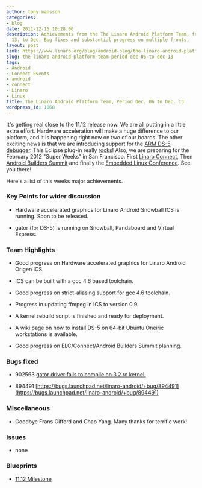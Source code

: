 ```yaml
---
author: tony.mansson
categories:
- blog
date: 2011-12-15 10:28:00
description: Achievements from the The Linaro Android Platform Team, from Dec. 6 to
  13. to Dec. Bug fixes and substantial progress on multiple fronts.
layout: post
link: https://www.linaro.org/blog/android-blog/the-linaro-android-platform-team-period-dec-06-to-dec-13/
slug: the-linaro-android-platform-team-period-dec-06-to-dec-13
tags:
- Android
- Connect Events
- android
- connect
- Linaro
- Linux
title: The Linaro Android Platform Team, Period Dec. 06 to Dec. 13
wordpress_id: 1068
---
```


It's getting real close to the 11.12 release now. We are all putting in a little extra effort. Hardware acceleration will make a huge difference to our platform, and it is happening right now on two of our boards. The other exciting news is that we are introducing support for the [ARM DS-5 debugger](http://www.arm.com/products/tools/software-tools/ds-5/community-edition/index.php). This Eclipse plug-in really [rocks](https://wiki.linaro.org/Platform/DevPlatform/DS5)! Also, we are preparing for the February 2012 "Super Weeks" in San Francisco. First [Linaro Connect](http://connect.linaro.org/), Then [Android Builders Summit](https://events.linuxfoundation.org/events/android-builders-summit/) and finally the [Embedded Linux Conference](https://events.linuxfoundation.org/events/embedded-linux-conference). See you there!

Here's a list of this weeks major achievements.


### Key Points for wider discussion

  * Hardware accelerated graphics for Linaro Android Snowball ICS is running. Soon to be released.


  * gator (for DS-5) is running on Snowball, Pandaboard and Virtual Express.

### Team Highlights

  * Good progress on Hardware accelerated graphics for Linaro Android Origen ICS.


  * ICS can be built with a gcc 4.6 based toolchain.


  * Good progress on strict-aliasing support for gcc 4.6 toolchain.


  * Progress in updating ffmpeg in ICS to version 0.9.


  * A kernel rebuild script is finished and ready for deployment.


  * A wiki page on how to install DS-5 on 64-bit Ubuntu Oneiric workstations is available.


  * Good progress on ELC/Connect/Android Builders Summit planning.

### Bugs fixed

  * 902563 [gator driver fails to compile on 3.2 rc kernel.](https://bugs.launchpad.net/linaro-android/+bug/902563)


  * 894491 [https://bugs.launchpad.net/linaro-android/+bug/894491](https://bugs.launchpad.net/linaro-android/+bug/894491)

### Miscellaneous

  * Goodbye Frans Gifford and Chao Yang. Many thanks for terrific work!

### Issues

  * none

### Blueprints

  * [11.12 Milestone](https://launchpad.net/linaro-android/+milestone/11.12)